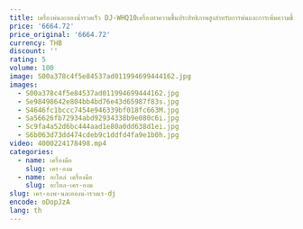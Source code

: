 ```yaml
---
title: เครื่องพ่นละอองน้ำรวดเร็ว DJ-WHQ10เครื่องทำความชื้นประสิทธิภาพสูงสำหรับการพ่นและการเพิ่มความชื้น
price: '6664.72'
price_original: '6664.72'
currency: THB
discount: ''
rating: 5
volume: 100
image: S00a378c4f5e84537ad011994699444162.jpg
images:
  - S00a378c4f5e84537ad011994699444162.jpg
  - Se98498642e804bb4bd76e43d65987f83s.jpg
  - S4646fc1bccc7454e946339bf018fc663M.jpg
  - Sa56626fb72934abd92934338b9e080c6i.jpg
  - Sc9fa4a52d6bc444aad1e80a0dd638d1ei.jpg
  - S6b063d73dd474cdeb9c1ddfd4fa9e1b0h.jpg
video: 4000224178498.mp4
categories:
  - name: เครื่องมือ
    slug: เคร-องม
  - name: อะไหล่ เครื่องมือ
    slug: อะไหล-เคร-องม
slug: เคร-องพ-นละอองน-ำรวดเร-dj
encode: oDopJzA
lang: th
---
```

  